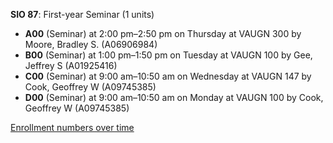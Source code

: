 **SIO 87**: First-year Seminar (1 units)

- **A00** (Seminar) at 2:00 pm–2:50 pm on Thursday at VAUGN 300 by Moore, Bradley S. (A06906984)
- **B00** (Seminar) at 1:00 pm–1:50 pm on Tuesday at VAUGN 100 by Gee, Jeffrey S (A01925416)
- **C00** (Seminar) at 9:00 am–10:50 am on Wednesday at VAUGN 147 by Cook, Geoffrey W (A09745385)
- **D00** (Seminar) at 9:00 am–10:50 am on Monday at VAUGN 100 by Cook, Geoffrey W (A09745385)

[Enrollment numbers over time](./SIO87.tsv)
